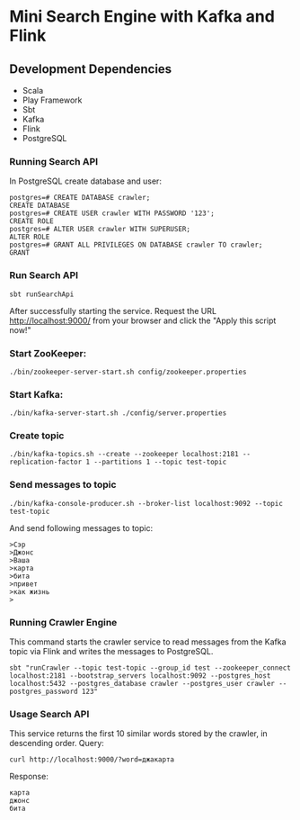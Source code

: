# Mini Search Engine with Kafka and Flink

## Development Dependencies

- Scala
- Play Framework
- Sbt
- Kafka
- Flink
- PostgreSQL

### Running Search API
In PostgreSQL create database and user:
```
postgres=# CREATE DATABASE crawler;
CREATE DATABASE
postgres=# CREATE USER crawler WITH PASSWORD '123';
CREATE ROLE
postgres=# ALTER USER crawler WITH SUPERUSER;
ALTER ROLE
postgres=# GRANT ALL PRIVILEGES ON DATABASE crawler TO crawler;
GRANT
```

### Run Search API
```shell script
sbt runSearchApi
```
After successfully starting the service. Request the URL [http://localhost:9000/](http://localhost:9000/) from your browser and click the "Apply this script now!"

### Start ZooKeeper:
```shell script
./bin/zookeeper-server-start.sh config/zookeeper.properties
```

### Start Kafka:
```shell script
./bin/kafka-server-start.sh ./config/server.properties
```

### Create topic
```shell script
./bin/kafka-topics.sh --create --zookeeper localhost:2181 --replication-factor 1 --partitions 1 --topic test-topic
```

### Send messages to topic 
```shell script
./bin/kafka-console-producer.sh --broker-list localhost:9092 --topic test-topic
```
And send following messages to topic:
```
>Сэр
>Джонс
>Ваша
>карта
>бита
>привет
>как жизнь
>
```

### Running Crawler Engine
This command starts the crawler service to read messages from the Kafka topic via Flink and writes the messages to PostgreSQL.
```shell script
sbt "runCrawler --topic test-topic --group_id test --zookeeper_connect localhost:2181 --bootstrap_servers localhost:9092 --postgres_host localhost:5432 --postgres_database crawler --postgres_user crawler --postgres_password 123"
```

### Usage Search API
This service returns the first 10 similar words stored by the crawler, in descending order.
Query:
```shell script
curl http://localhost:9000/?word=джакарта
```
Response:
```
карта
джонс
бита
```
